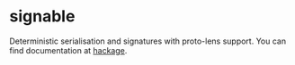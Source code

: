 # signable

Deterministic serialisation and signatures with proto-lens support. You can find documentation at [hackage](https://hackage.haskell.org/package/signable/docs/Data-Signable.html).
